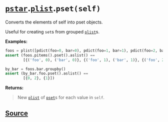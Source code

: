 # [`pstar`](./pstar.md).[`plist`](./pstar_plist.md).`pset(self)`

Converts the elements of self into pset objects.

Useful for creating `set`s from grouped [`plist`](./pstar_plist.md)s.

**Examples:**
```python
foos = plist([pdict(foo=0, bar=0), pdict(foo=1, bar=1), pdict(foo=2, bar=0)])
assert (foos.pitems().pset().aslist() ==
        [{('foo', 0), ('bar', 0)}, {('foo', 1), ('bar', 1)}, {('foo', 2), ('bar', 0)}])

by_bar = foos.bar.groupby()
assert (by_bar.foo.pset().aslist() ==
        [{0, 2}, {1}])
```

**Returns:**

>    New [`plist`](./pstar_plist.md) of [`pset`](./pstar_pset.md)s for each value in `self`.



## [Source](../pstar/pstar.py#L3656-L3676)